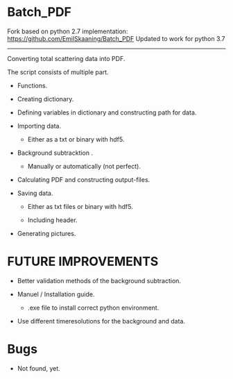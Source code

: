 # Batch_PDF

Fork based on python 2.7 implementation: https://github.com/EmilSkaaning/Batch_PDF
Updated to work for python 3.7

---

Converting total scattering data into PDF.

The script consists of multiple part.

 * Functions.

 * Creating dictionary.

 * Defining variables in dictionary and constructing path for data.

 * Importing data.

   - Either as a txt or binary with hdf5.

 * Background subtracktion .

   - Manually or automatically (not perfect).

 * Calculating PDF and constructing output-files.

 * Saving data.

   - Either as txt files or binary with hdf5.

   - Including header.

 * Generating pictures.

# FUTURE IMPROVEMENTS

 * Better validation methods of the background subtraction.

 * Manuel / Installation guide.

   - .exe file to install correct python environment. 

 * Use different timeresolutions for the background and data.

# Bugs

 * Not found, yet.


